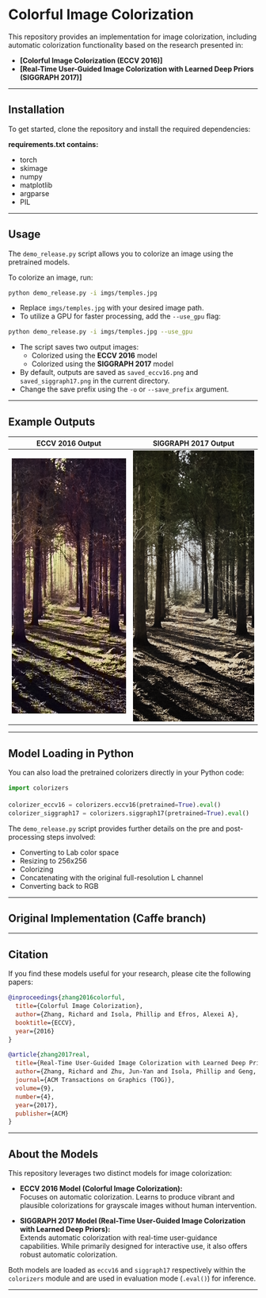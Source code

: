 # Colorful Image Colorization

This repository provides an implementation for image colorization, including automatic colorization functionality based on the research presented in:

- **[Colorful Image Colorization (ECCV 2016)]**
- **[Real-Time User-Guided Image Colorization with Learned Deep Priors (SIGGRAPH 2017)]**

---

## Installation

To get started, clone the repository and install the required dependencies:

**requirements.txt contains:**
- torch
- skimage
- numpy
- matplotlib
- argparse
- PIL

---

## Usage

The `demo_release.py` script allows you to colorize an image using the pretrained models.

To colorize an image, run:

```bash
python demo_release.py -i imgs/temples.jpg
```

- Replace `imgs/temples.jpg` with your desired image path.
- To utilize a GPU for faster processing, add the `--use_gpu` flag:

```bash
python demo_release.py -i imgs/temples.jpg --use_gpu
```

- The script saves two output images:  
  - Colorized using the **ECCV 2016** model  
  - Colorized using the **SIGGRAPH 2017** model  
- By default, outputs are saved as `saved_eccv16.png` and `saved_siggraph17.png` in the current directory.
- Change the save prefix using the `-o` or `--save_prefix` argument.

---

## Example Outputs

| ECCV 2016 Output | SIGGRAPH 2017 Output |
|------------------|---------------------|
| ![ECCV 16 Output](https://github.com/Jaya-veera-reddy/Image-colorization-using-DL/blob/master/imgs_out/forest_eccv16.png) | ![SIGGRAPH 17 Output](https://github.com/Jaya-veera-reddy/Image-colorization-using-DL/blob/master/imgs_out/forest_siggraph17.png) |

---

## Model Loading in Python

You can also load the pretrained colorizers directly in your Python code:

```python
import colorizers

colorizer_eccv16 = colorizers.eccv16(pretrained=True).eval()
colorizer_siggraph17 = colorizers.siggraph17(pretrained=True).eval()
```

The `demo_release.py` script provides further details on the pre and post-processing steps involved:  
- Converting to Lab color space  
- Resizing to 256x256  
- Colorizing  
- Concatenating with the original full-resolution L channel  
- Converting back to RGB

---

## Original Implementation (Caffe branch)

---

## Citation

If you find these models useful for your research, please cite the following papers:

```bibtex
@inproceedings{zhang2016colorful,
  title={Colorful Image Colorization},
  author={Zhang, Richard and Isola, Phillip and Efros, Alexei A},
  booktitle={ECCV},
  year={2016}
}
```

```bibtex
@article{zhang2017real,
  title={Real-Time User-Guided Image Colorization with Learned Deep Priors},
  author={Zhang, Richard and Zhu, Jun-Yan and Isola, Phillip and Geng, Xinyang and Lin, Angela S and Yu, Tianhe and Efros, Alexei A},
  journal={ACM Transactions on Graphics (TOG)},
  volume={9},
  number={4},
  year={2017},
  publisher={ACM}
}
```

---

## About the Models

This repository leverages two distinct models for image colorization:

- **ECCV 2016 Model (Colorful Image Colorization):**  
  Focuses on automatic colorization. Learns to produce vibrant and plausible colorizations for grayscale images without human intervention.

- **SIGGRAPH 2017 Model (Real-Time User-Guided Image Colorization with Learned Deep Priors):**  
  Extends automatic colorization with real-time user-guidance capabilities. While primarily designed for interactive use, it also offers robust automatic colorization.

Both models are loaded as `eccv16` and `siggraph17` respectively within the `colorizers` module and are used in evaluation mode (`.eval()`) for inference.

---


